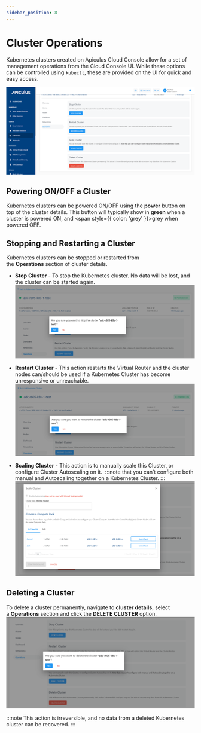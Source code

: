 ```yaml
---
sidebar_position: 8
---
```

# Cluster Operations

Kubernetes clusters created on Apiculus Cloud Console allow for a set of management operations from the Cloud Console UI. While these options can be controlled using `kubectl`, these are provided on the UI for quick and easy access.

![Cluster Operations](img/ClusterOperations.png)

## Powering ON/OFF a Cluster

Kubernetes clusters can be powered ON/OFF using the **power** button on top of the cluster details. This button will typically show in <span class="green">**green**</span> when a cluster is powered ON, and <span style={{ color: 'grey' }}>grey</span> when powered OFF.

## Stopping and Restarting a Cluster

Kubernetes clusters can be stopped or restarted from the **Operations** section of cluster details.

- **Stop Cluster** - To stop the Kubernetes cluster. No data will be lost, and the cluster can be started again.
	![Stop Cluster](img/StopCluster.png)
- **Restart Cluster** - This action restarts the Virtual Router and the cluster nodes can/should be used if a Kubernetes Cluster has become unresponsive or unreachable.
	![Restart Cluster](img/RestartCluster.png)

- **Scaling Cluster** - This action is to manually scale this Cluster, or configure Cluster Autoscaling on it. 
	:::note
	that you can’t configure both manual and Autoscaling together on a Kubernetes Cluster.
	:::
	![Scaling a Cluster](img/ScaleCluster.png)

## Deleting a Cluster

To delete a cluster permanently, navigate to **cluster details**, select a **Operations** section and click the **DELETE CLUSTER** option.
![Delete a Cluster](img/DeleteCluster.png)

:::note
This action is irreversible, and no data from a deleted Kubernetes cluster can be recovered.
:::



